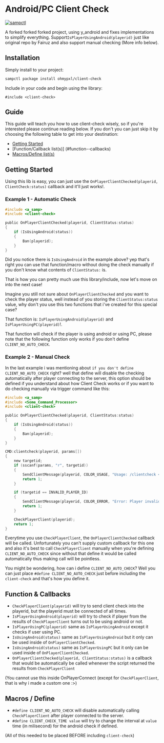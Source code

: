 # Android/PC Client Check

[![sampctl](https://img.shields.io/badge/sampctl-client--check-2f2f2f.svg?style=for-the-badge)](https://github.com/ohmypxl/client-check)

A forked forked forked project, using y_android and fixes implementations to simplify everything.
Support`IsPlayerUsingAndroid(playerid)` just like original repo by Fairuz and also support manual checking (More info below).


## Installation

Simply install to your project:

```bash
sampctl package install ohmypxl/client-check
```

Include in your code and begin using the library:

```pawn
#include <client-check>
```

## Guide

This guide will teach you how to use client-check wisely, so if you're interested please continue reading below. If you don't you can just skip it by choosing the following table to get into your destination:

* [Getting Started](#getting-started)
* [Function/Callback list(s)] (#function--callbacks)
* [Macros/Define list(s)](#macros--define)


## Getting Started

Using this lib is easy, you can just use the `OnPlayerClientChecked(playerid, ClientCheck:status)` callback and it'll just works!.

### Example 1 - Automatic Check
```c
#include <a_samp>
#include <client-check>

public OnPlayerClientChecked(playerid, ClientStatus:status)
{
	if (IsUsingAndroid(status))
	{
		Ban(playerid);
	}
}
```

Did you notice there is `IsUsingAndroid` in the example above? yep that's right you can use that function/macro without doing the check manually if you don't know what contents of `ClientStatus:` is.

That is how you can pretty much use this library/include, now let's move on into the next case!

Imagine you still not sure about `OnPlayerClientChecked` and you want to check the player status, well instead of you storing the `ClientStatus:status` value, why don't you use this two functions that i've created for this special case?

That function is: `IsPlayerUsingAndroid(playerid)` and `IsPlayerUsingPC(playerid)`!.

That function will check if the player is using android or using PC, please note that the following function only works if you don't define `CLIENT_NO_AUTO_CHECK`.

### Example 2 - Manual Check

In the last example i was mentioning about `if you don't define CLIENT_NO_AUTO_CHECK` right? well that define will disable the checking automatically after player connecting to the server, this option should be defined if you understand about how Client Check works or if you want to do checking manually via trigger command like this:

```c
#include <a_samp>
#include <Some_Command_Processor>
#include <client-check>

public OnPlayerClientChecked(playerid, ClientStatus:status)
{
	if (IsUsingAndroid(status))
	{
		Ban(playerid);
	}
}

CMD:clientcheck(playerid, params[])
{
	new targetid;
	if (sscanf(params, "r", targetid))
	{
		SendClientMessage(playerid, COLOR_USAGE, "Usage: /clientcheck <playerid/PartOfName>");
		return 1;
	}

	if (targetid == INVALID_PLAYER_ID)
	{
		SendClientMessage(playerid, COLOR_ERROR, "Error: Player invalid!");
		return 1;
	}

	CheckPlayerClient(playerid);
	return 1;
}
```

Everytime you use `CheckPlayerClient`, the `OnPlayerClientChecked` callback will be called. Unfortunately you can't supply custom callback for this one and also it's best to call `CheckPlayerClient` manually when you're defining `CLIENT_NO_AUTO_CHECK` since without that define it would be called automatically thus making call will be pointless.

You might be wondering, how can i define `CLIENT_NO_AUTO_CHECK`? Well you can just place `#define CLIENT_NO_AUTO_CHECK` just before including the `client-check` and that's how you define it. 

## Function & Callbacks
* `CheckPlayerClient(playerid)` will try to send client check into the playerid, but the playerid must be connected of all times.
* `IsPlayerUsingAndroid(playerid)` will try to check if player from the results of `CheckPlayerClient` turns out to be using android or not.
* `IsPlayerUsingPC(playerid)` same as `IsPlayerUsingAndroid` except it checks if user using PC.
* `IsUsingAndroid(status)` same as `IsPlayerUsingAndroid` but it only can be used inside of `OnPlayerClientChecked`.
* `IsUsingAndroid(status)` same as `IsPlayerUsingPC` but it only can be used inside of `OnPlayerClientChecked`.
* `OnPlayerClientChecked(playerid, ClientStatus:status)` is a callback that would be automatically be called whenever the script returned the results from `CheckPlayerClient`

(You cannot use this inside OnPlayerConnect (except for `CheckPlayerClient`, that is why i made a custom one :>)

## Macros / Define
* `#define CLIENT_NO_AUTO_CHECK` will disable automatically calling `CheckPlayerClient` after player connected to the server.
* `#define CLIENT_CHECK_TIME value` will try to change the interval at `value` time (in milisecond) for the android check if defined.

(All of this needed to be placed BEFORE including `client-check`)
